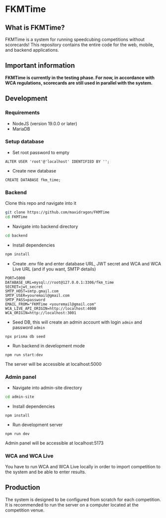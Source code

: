 # FKMTime

## What is FKMTime?

FKMTime is a system for running speedcubing competitions without scorecards! This repository contains the entire code for the web, mobile, and backend applications. 

## Important information
**FKMTime is currently in the testing phase. For now, in accordance with WCA regulations, scorecards are still used in parallel with the system.**

## Development

### Requirements
- NodeJS (version 19.0.0 or later)
- MariaDB


### Setup database

- Set root password to empty
```
ALTER USER 'root'@'localhost' IDENTIFIED BY '';
```
- Create new database
```
CREATE DATABASE fkm_time;
```

### Backend

Clone this repo and navigate into it
```bash
git clone https://github.com/maxidragon/FKMTime
cd FKMTime
```

- Navigate into backend directory
```bash
cd backend
```

- Install dependencies
```bash
npm install
```

- Create .env file and enter database URL, JWT secret and WCA and WCA Live URL (and if you want, SMTP details)
```
PORT=5000
DATABASE_URL=mysql://root@127.0.0.1:3306/fkm_time
SECRET=jwt_secret
SMTP_HOST=smtp.gmail.com
SMTP_USER=youremail@gmail.com
SMTP_PASS=password
EMAIL_FROM="FKMTime <youremail@gmail.com"
WCA_LIVE_API_ORIGIN=http://localhost:4000
WCA_ORIGIN=http://localhost:3001
```

- Seed DB, this will create an admin account with login `admin` and password `admin`
```
npx prisma db seed
```

- Run backend in development mode
```
npm run start:dev
```

The server will be accessible at localhost:5000

### Admin panel

- Navigate into admin-site directory
```bash
cd admin-site
```

- Install dependencies
```
npm install
```

- Run development server
```
npm run dev
```

Admin panel will be accessible at localhost:5173

### WCA and WCA Live

You have to run WCA and WCA Live locally in order to import competition to the system and be able to enter results.

## Production

The system is designed to be configured from scratch for each competition. It is recommended to run the server on a computer located at the competition venue.
